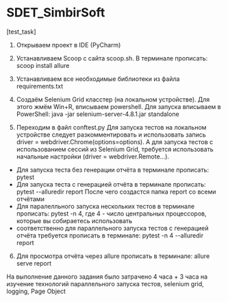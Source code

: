 # SDET_SimbirSoft
[test_task]

1) Открываем проект в IDE (PyCharm)

2) Устанавливаем Scoop с сайта scoop.sh. В терминале прописать: scoop install allure

3) Устанавливаем все необходимые библиотеки из файла requirements.txt

4) Создаём Selenium Grid класстер (на локальном устройстве). Для этого жмём Win+R, вписываем powershell.
Для запуска вписываем в PowerShell: java -jar selenium-server-4.8.1.jar standalone

5) Переходим в файл conftest.py Для запуска тестов на локальном устройстве следует 
разкомментировать и использовать запись driver = webdriver.Chrome(options=options). А для 
запуска тестов с использованием сессий из Selenium Grid, требуется использовать начальные 
настройки (driver = webdriver.Remote...).
- Для запуска теста без генерации отчёта в терминале прописать: pytest
- Для запуска теста c генерацией отчёта в терминале прописать: pytest --alluredir report
  После чего создастся папка report со всеми отчётами
- Для паралелльного запуска нескольких тестов в терминале прописать: pytest -n 4, где
4 - число центральных процессоров, которые вы собираетесь использовать
- соответственно для параллельного запуска тестов с генерацией отчёта требуется
прописать в терминале: pytest -n 4 --alluredir report

6) Для просмотра отчёта через allure прописать в терминале: allure serve report

На выполнение данного задания было затрачено 4 часа + 3 часа на изучение технологий
параллельного запуска тестов, selenium grid, logging, Page Object
